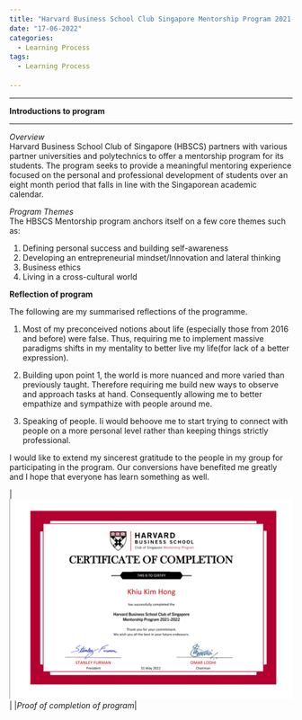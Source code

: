 ```yaml
---
title: "Harvard Business School Club Singapore Mentorship Program 2021-2022"
date: "17-06-2022"
categories:
  - Learning Process
tags:
  - Learning Process

---
```


***

<strong>Introductions to program</strong>

***

<em>Overview</em><br>
Harvard Business School Club of Singapore (HBSCS) partners with various partner universities and polytechnics to offer a mentorship program for its students. The program seeks to provide a meaningful mentoring experience focused on the personal and professional development of students over an eight month period that falls in line with the Singaporean academic calendar. 

<em>Program Themes</em><br>
The HBSCS Mentorship program anchors itself on a few core themes such as:

1. Defining personal success and building self-awareness
2. Developing an entrepreneurial mindset/Innovation and lateral thinking
3. Business ethics
4. Living in a cross-cultural world

<strong>Reflection of program</strong>

The following are my summarised reflections of the programme.

1.	Most of my preconceived notions about life (especially those from 2016 and before) were false. Thus, requiring me to implement massive paradigms shifts in my mentality to better live my life(for lack of a better expression).

2.	Building upon point 1, the world is more nuanced and more varied than previously taught. Therefore requiring me build new ways to observe and approach tasks at hand. Consequently allowing me to better empathize and sympathize with people around me. 

3.	Speaking of people. Ii would behoove me to start trying to connect with people on a more personal level rather than keeping things strictly professional.

I would like to extend my sincerest gratitude to the people in my group for participating in the program. Our conversions have benefited me greatly and I hope that everyone has learn something as well. 

|![proof](/assets/images/Misc/HBSCS.png)|
|<em>Proof of completion of program</em>|